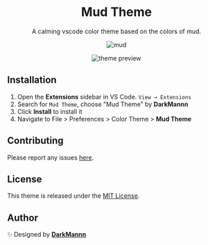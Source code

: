 <div align="center">

# Mud Theme

A calming vscode color theme based on the colors of mud.

![mud](https://drive.google.com/uc?export=view&id=1Ao6iazAeDTz9NZn1e9azmyduApriVlej)

![theme preview](https://drive.google.com/uc?export=view&id=1Mwvc_hG524VBEXzrouSV-XzKbIHUoIVQ)

</div>

## Installation

1. Open the **Extensions** sidebar in VS Code. `View → Extensions`
1. Search for `Mud Theme`, choose "Mud Theme" by **DarkMannn**
1. Click **Install** to install it
2. Navigate to File > Preferences > Color Theme > **Mud Theme**

## Contributing

Please report any issues [here](https://github.com/DarkMannn/mud-vscode-theme/issues).

## License

This theme is released under the [MIT License](https://github.com/DarkMannn/mud-vscode-theme/blob/main/LICENSE.md).

## Author
✨ Designed by **[DarkMannn](https://darkmannn.dev)**
